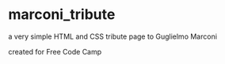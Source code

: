 # marconi_tribute
a very simple HTML and CSS tribute page to Guglielmo Marconi

created for Free Code Camp 
